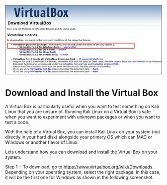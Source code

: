  <img src="src/img_kali.jpg" alt="Girl in a jacket"> 
 
<h1>Download and Install the Virtual Box</h1>

A Virtual Box is particularly useful when you want to test something on Kali Linux that you are unsure of. Running Kali Linux on a Virtual Box is safe when you want to experiment with unknown packages or when you want to test a code.

With the help of a Virtual Box, you can install Kali Linux on your system (not directly in your hard disk) alongside your primary OS which can MAC or Windows or another flavor of Linux.

Lets understand how you can download and install the Virtual Box on your system.

Step 1 − To download, go to https://www.virtualbox.org/wiki/Downloads. Depending on your operating system, select the right package. In this case, it will be the first one for Windows as shown in the following screenshot.
